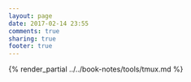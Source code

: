 ```yaml
---
layout: page
date: 2017-02-14 23:55
comments: true
sharing: true
footer: true
---
```


{% render_partial ../../book-notes/tools/tmux.md %}